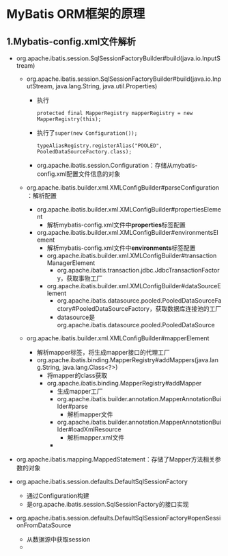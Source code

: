 # MyBatis ORM框架的原理



## 1.Mybatis-config.xml文件解析

* org.apache.ibatis.session.SqlSessionFactoryBuilder#build(java.io.InputStream)
    * org.apache.ibatis.session.SqlSessionFactoryBuilder#build(java.io.InputStream, java.lang.String, java.util.Properties)
    
        * 执行
    
            ```
            protected final MapperRegistry mapperRegistry = new MapperRegistry(this);
            ```
        * 执行了`super(new Configuration());`
    
            ```
            typeAliasRegistry.registerAlias("POOLED", PooledDataSourceFactory.class);
            ```
        * org.apache.ibatis.session.Configuration：存储从mybatis-config.xml配置文件信息的对象
    
    * org.apache.ibatis.builder.xml.XMLConfigBuilder#parseConfiguration：解析配置
    
        * org.apache.ibatis.builder.xml.XMLConfigBuilder#propertiesElement
            * 解析mybatis-config.xml文件中**properties**标签配置
        * org.apache.ibatis.builder.xml.XMLConfigBuilder#environmentsElement
            * 解析mybatis-config.xml文件中**environments**标签配置
            * org.apache.ibatis.builder.xml.XMLConfigBuilder#transactionManagerElement
                * org.apache.ibatis.transaction.jdbc.JdbcTransactionFactory，获取事物工厂
            * org.apache.ibatis.builder.xml.XMLConfigBuilder#dataSourceElement
                * org.apache.ibatis.datasource.pooled.PooledDataSourceFactory#PooledDataSourceFactory，获取数据库连接池的工厂
                * datasource是org.apache.ibatis.datasource.pooled.PooledDataSource
    
    * org.apache.ibatis.builder.xml.XMLConfigBuilder#mapperElement
    
        * 解析mapper标签，将生成mapper接口的代理工厂
        * org.apache.ibatis.binding.MapperRegistry#addMappers(java.lang.String, java.lang.Class<?>)
            * 将mapper的class获取
            * org.apache.ibatis.binding.MapperRegistry#addMapper
                * 生成mapper工厂
                * org.apache.ibatis.builder.annotation.MapperAnnotationBuilder#parse
                    * 解析mapper文件
                * org.apache.ibatis.builder.annotation.MapperAnnotationBuilder#loadXmlResource
                    * 解析mapper.xml文件
                * 

* org.apache.ibatis.mapping.MappedStatement：存储了Mapper方法相关参数的对象

* org.apache.ibatis.session.defaults.DefaultSqlSessionFactory
    * 通过Configuration构建
    * 是org.apache.ibatis.session.SqlSessionFactory的接口实现
* org.apache.ibatis.session.defaults.DefaultSqlSessionFactory#openSessionFromDataSource
    * 从数据源中获取session
    * 